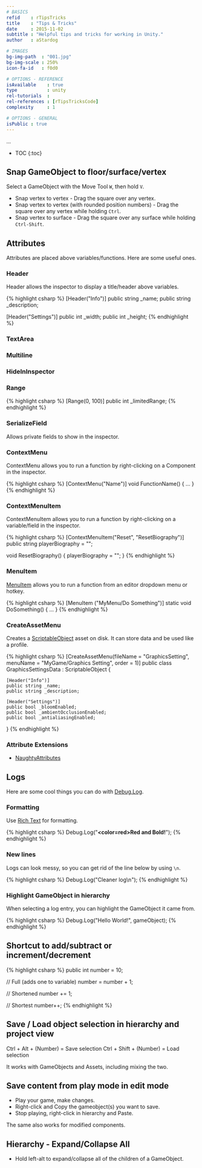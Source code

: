 ```yaml
---
# BASICS
refid    : rTipsTricks
title    : "Tips & Tricks"
date     : 2015-11-02
subtitle : "Helpful tips and tricks for working in Unity."
author   : aStardog

# IMAGES
bg-img-path  : "001.jpg"
bg-img-scale : 250%
icon-fa-id   : f0d0

# OPTIONS - REFERENCE
isAvailable    : true
type           : unity
rel-tutorials  : 
rel-references : [rTipsTricksCode]
complexity     : 1

# OPTIONS - GENERAL
isPublic : true
---
```

...

* TOC
{:toc}

## Snap GameObject to floor/surface/vertex

Select a GameObject with the Move Tool `W`, then hold `V`.

- Snap vertex to vertex - Drag the square over any vertex.
- Snap vertex to vertex (with rounded position numbers) - Drag the square over any vertex while holding `Ctrl`.
- Snap vertex to surface - Drag the square over any surface while holding `Ctrl-Shift`.

## Attributes

Attributes are placed above variables/functions. Here are some useful ones.

### Header

Header allows the inspector to display a title/header above variables.

{% highlight csharp %}
[Header("Info")]
public string _name;
public string _description;

[Header("Settings")]
public int _width;
public int _height;
{% endhighlight %}

### TextArea



### Multiline



### HideInInspector



### Range

{% highlight csharp %}
[Range(0, 100)]
public int _limitedRange;
{% endhighlight %}

### SerializeField

Allows private fields to show in the inspector.

### ContextMenu

ContextMenu allows you to run a function by right-clicking on a Component in the inspector.

{% highlight csharp %}
[ContextMenu("Name")]
void FunctionName()
{
	...
}
{% endhighlight %}

### ContextMenuItem

ContextMenuItem allows you to run a function by right-clicking on a variable/field in the inspector.

{% highlight csharp %}
[ContextMenuItem("Reset", "ResetBiography")]
public string playerBiography = "";

void ResetBiography()
{
	playerBiography = "";
}
{% endhighlight %}

### MenuItem

<a href="https://docs.unity3d.com/ScriptReference/MenuItem.html" class="external">MenuItem</a> allows you to run a function from an editor dropdown menu or hotkey.

{% highlight csharp %}
[MenuItem ("MyMenu/Do Something")]
static void DoSomething()
{
	...
}
{% endhighlight %}

### CreateAssetMenu

Creates a <a class="external" href="https://unity3d.com/learn/tutorials/modules/beginner/live-training-archive/scriptable-objects">ScriptableObject</a> asset on disk. It can store data and be used like a profile.

{% highlight csharp %}
[CreateAssetMenu(fileName = "GraphicsSetting", menuName = "MyGame/Graphics Setting", order = 1)]
public class GraphicsSettingsData : ScriptableObject {

	[Header("Info")]
	public string _name;
	public string _description;
	
	[Header("Settings")]
	public bool _bloomEnabled;
	public bool _ambientOcclusionEnabled;
	public bool _antialiasingEnabled;

}
{% endhighlight %}

### Attribute Extensions

- [NaughtyAttributes](https://github.com/dbrizov/NaughtyAttributes)

## Logs

Here are some cool things you can do with <a href="https://docs.unity3d.com/ScriptReference/Debug.Log.html" class="external">Debug.Log</a>.

### Formatting

Use <a href="https://docs.unity3d.com/Manual/StyledText.html" class="external">Rich Text</a> for formatting.

{% highlight csharp %}
Debug.Log("<b><color=red>Red and Bold!</color></b>");
{% endhighlight %}

### New lines

Logs can look messy, so you can get rid of the line below by using <code>\n</code>.

{% highlight csharp %}
Debug.Log("Cleaner log\n");
{% endhighlight %}

### Highlight GameObject in hierarchy

When selecting a log entry, you can highlight the GameObject it came from.

{% highlight csharp %}
Debug.Log("Hello World!", gameObject);
{% endhighlight %}

## Shortcut to add/subtract or increment/decrement

{% highlight csharp %}
public int number = 10;

// Full (adds one to variable)
number = number + 1;

// Shortened
number += 1;

// Shortest
number++;
{% endhighlight %}

## Save / Load object selection in hierarchy and project view

Ctrl + Alt + (Number) = Save selection
Ctrl + Shift + (Number) = Load selection

It works with GameObjects and Assets, including mixing the two.

## Save content from play mode in edit mode

- Play your game, make changes.
- Right-click and Copy the gameobject(s) you want to save.
- Stop playing, right-click in hierarchy and Paste.

The same also works for modified components.

## Hierarchy - Expand/Collapse All

- Hold left-alt to expand/collapse all of the children of a GameObject.

